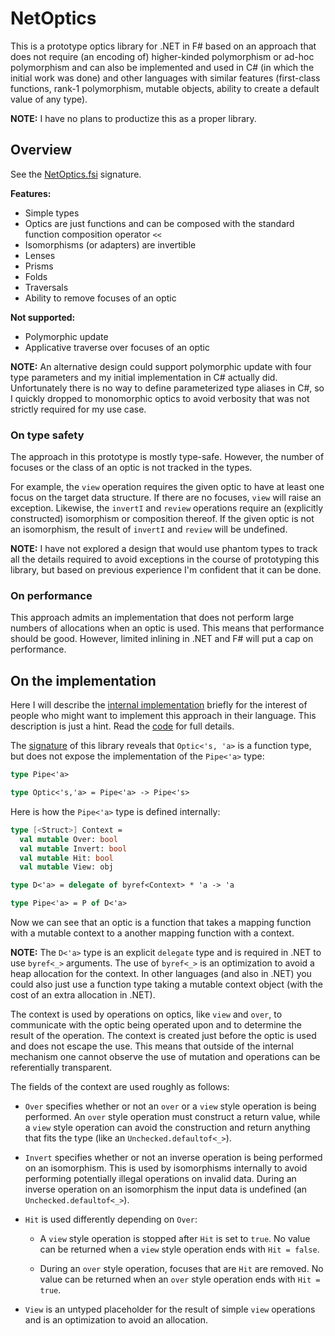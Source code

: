 # NetOptics

This is a prototype optics library for .NET in F# based on an approach that does
not require (an encoding of) higher-kinded polymorphism or ad-hoc polymorphism
and can also be implemented and used in C# (in which the initial work was done)
and other languages with similar features (first-class functions, rank-1
polymorphism, mutable objects, ability to create a default value of any type).

**NOTE:** I have no plans to productize this as a proper library.

## Overview

See the [NetOptics.fsi](NetOptics.fsi) signature.

**Features:**

- Simple types
- Optics are just functions and can be composed with the standard function
  composition operator `<<`
- Isomorphisms (or adapters) are invertible
- Lenses
- Prisms
- Folds
- Traversals
- Ability to remove focuses of an optic

**Not supported:**

- Polymorphic update
- Applicative traverse over focuses of an optic

**NOTE:** An alternative design could support polymorphic update with four type
parameters and my initial implementation in C# actually did. Unfortunately there
is no way to define parameterized type aliases in C#, so I quickly dropped to
monomorphic optics to avoid verbosity that was not strictly required for my use
case.

### On type safety

The approach in this prototype is mostly type-safe. However, the number of
focuses or the class of an optic is not tracked in the types.

For example, the `view` operation requires the given optic to have at least one
focus on the target data structure. If there are no focuses, `view` will raise
an exception. Likewise, the `invertI` and `review` operations require an
(explicitly constructed) isomorphism or composition thereof. If the given optic
is not an isomorphism, the result of `invertI` and `review` will be undefined.

**NOTE:** I have not explored a design that would use phantom types to track all
the details required to avoid exceptions in the course of prototyping this
library, but based on previous experience I'm confident that it can be done.

### On performance

This approach admits an implementation that does not perform large numbers of
allocations when an optic is used. This means that performance should be good.
However, limited inlining in .NET and F# will put a cap on performance.

## On the implementation

Here I will describe the [internal implementation](NetOptics.fs) briefly for the
interest of people who might want to implement this approach in their language.
This description is just a hint. Read the [code](NetOptics.fs) for full details.

The [signature](NetOptics.fsi) of this library reveals that `Optic<'s, 'a>` is a
function type, but does not expose the implementation of the `Pipe<'a>` type:

```fsharp
type Pipe<'a>

type Optic<'s,'a> = Pipe<'a> -> Pipe<'s>
```

Here is how the `Pipe<'a>` type is defined internally:

```fsharp
type [<Struct>] Context =
  val mutable Over: bool
  val mutable Invert: bool
  val mutable Hit: bool
  val mutable View: obj

type D<'a> = delegate of byref<Context> * 'a -> 'a

type Pipe<'a> = P of D<'a>
```

Now we can see that an optic is a function that takes a mapping function with a
mutable context to a another mapping function with a context.

**NOTE:** The `D<'a>` type is an explicit `delegate` type and is required in
.NET to use `byref<_>` arguments. The use of `byref<_>` is an optimization to
avoid a heap allocation for the context. In other languages (and also in .NET)
you could also just use a function type taking a mutable context object (with
the cost of an extra allocation in .NET).

The context is used by operations on optics, like `view` and `over`, to
communicate with the optic being operated upon and to determine the result of
the operation. The context is created just before the optic is used and does not
escape the use. This means that outside of the internal mechanism one cannot
observe the use of mutation and operations can be referentially transparent.

The fields of the context are used roughly as follows:

- `Over` specifies whether or not an `over` or a `view` style operation is being
  performed. An `over` style operation must construct a return value, while a
  `view` style operation can avoid the construction and return anything that
  fits the type (like an `Unchecked.defaultof<_>`).

- `Invert` specifies whether or not an inverse operation is being performed on
  an isomorphism. This is used by isomorphisms internally to avoid performing
  potentially illegal operations on invalid data. During an inverse operation on
  an isomorphism the input data is undefined (an `Unchecked.defaultof<_>`).

- `Hit` is used differently depending on `Over`:

  - A `view` style operation is stopped after `Hit` is set to `true`. No value
    can be returned when a `view` style operation ends with `Hit = false`.

  - During an `over` style operation, focuses that are `Hit` are removed. No
    value can be returned when an `over` style operation ends with `Hit = true`.

- `View` is an untyped placeholder for the result of simple `view` operations
  and is an optimization to avoid an allocation.
